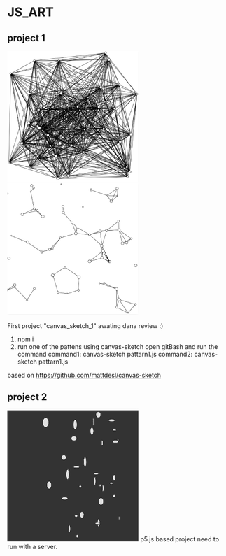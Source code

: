 # JS_ART
project 1
---------

<span>
  <img src="canvas_sketch_1/pattern1.PNG" width="300" height="300"/>
  <img src="canvas_sketch_1/pattern2.PNG" width="300" height="300"/>
</span>

First project "canvas_sketch_1" awating dana review :)
1. npm i
2. run one of the pattens using canvas-sketch
open gitBash and run the command
command1: canvas-sketch pattarn1.js
command2: canvas-sketch pattarn1.js

based on
https://github.com/mattdesl/canvas-sketch

project 2
---------
<img src="p5_js_1/Screenshot_1.png" width="300" height="300"/>
p5.js based project need to run with a server.
